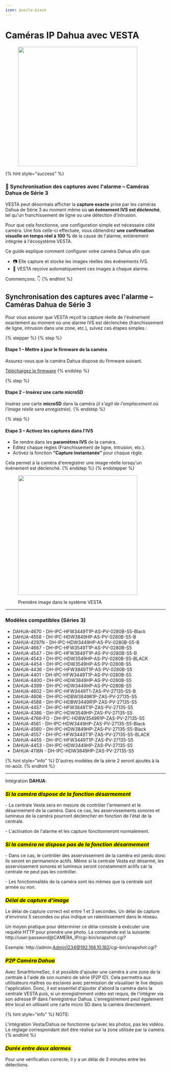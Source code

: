 ```yaml
---
icon: puzzle-piece
---
```


# Caméras IP Dahua avec VESTA

<figure><img src="../.gitbook/assets/dhlogo.png" alt="" width="375"><figcaption></figcaption></figure>

{% hint style="success" %}
### 🎯 Synchronisation des captures avec l'alarme – Caméras Dahua de Série 3

VESTA peut désormais afficher la **capture exacte** prise par les caméras Dahua de Série 3 au moment même où **un événement IVS est déclenché**, tel qu'un franchissement de ligne ou une détection d'intrusion.

Pour que cela fonctionne, une configuration simple est nécessaire côté caméra. Une fois celle-ci effectuée, vous obtiendrez **une confirmation visuelle en temps réel à 100 %** de la cause de l'alarme, entièrement intégrée à l'écosystème VESTA.

Ce guide explique comment configurer votre caméra Dahua afin que:

* 📷 Elle capture et stocke les images réelles des événements IVS.
* 🔄 VESTA reçoive automatiquement ces images à chaque alarme.

Commençons. 👇
{% endhint %}

## Synchronisation des captures avec l'alarme – Caméras Dahua de Série 3

Pour vous assurer que VESTA reçoit la capture réelle de l'événement exactement au moment où une alarme IVS est déclenchée (franchissement de ligne, intrusion dans une zone, etc.), suivez ces étapes simples :

{% stepper %}
{% step %}
#### Etape 1 – Mettre à jour le firmware de la caméra

Assurez-vous que la caméra Dahua dispose du firmware suivant.

<a href="https://drive.google.com/file/d/1zkh94OKpVQYT1qfo-vdXhGA5WtnERrT5/view?usp=drive_link" class="button primary" data-icon="down-to-bracket">Téléchargez le firmware</a>
{% endstep %}

{% step %}
#### Etape 2 – Insérez une carte microSD

Insérez une carte **microSD** dans la caméra (_il s'agit de l'emplacement où l'image réelle sera enregistrée_).
{% endstep %}

{% step %}
#### Etape 3 – Activez les captures dans l'IVS

* Se rendre dans les **paramètres IVS** de la caméra.
* Editez chaque règles (Franchissement de ligne, Intrusion, etc.).
* Activez la fonction **“Capture instantanée”** pour chaque règle.

Cela permet à la caméra d'enregistrer une image réelle lorsqu'un événement est déclenché.
{% endstep %}
{% endstepper %}

<figure><img src="../.gitbook/assets/IVS.png" alt="" width="375"><figcaption><p>Première image dans le système VESTA</p></figcaption></figure>

***

### Modèles compatibles (Séries 3)

* DAHUA-4670 - DH-IPC-HFW3449T1P-AS-PV-0280B-S5-Black
* DAHUA-4558 - DH-IPC-HDW3849HP-AS-PV-0280B-S5-B
* DAHUA-4297N - DH-IPC-HDW3449HP-AS-PV-0280B-S5-B
* DAHUA-4667 - DH-IPC-HFW3549T1P-AS-PV-0280B-S5
* DAHUA-4547 - DH-IPC-HFW3849T1P-AS-PV-0280B-S5-B
* DAHUA-4543 - DH-IPC-HDW3549HP-AS-PV-0280B-S5-BLACK
* DAHUA-4454 - DH-IPC-HDW3549HP-AS-PV-0280B-S5
* DAHUA-4436 - DH-IPC-HFW3849T1P-AS-PV-0280B-S5
* DAHUA-4401 - DH-IPC-HFW3449T1P-AS-PV-0280B-S5
* DAHUA-4400 - DH-IPC-HDW3849HP-AS-PV-0280B-S5
* DAHUA-4399 - DH-IPC-HDW3449HP-AS-PV-0280B-S5
* DAHUA-4602 - DH-IPC-HFW3449T1-ZAS-PV-27135-S5-B
* DAHUA-4606 - DH-IPC-HDBW3849R1P-ZAS-PV-27135-S5
* DAHUA-4588 - DH-IPC-HDBW3449R1P-ZAS-PV-27135-S5
* DAHUA-4457 - DH-IPC-HFW3849T1P-ZAS-PV-27135-S5
* DAHUA-4386 - DH-IPC-HDW3549HP-ZAS-PV-27135-S5
* DAHUA-4766-FO - DH-IPC-HDBW3549R1P-ZAS-PV-27135-S5
* DAHUA-4561 - DH-IPC-HDW3449HP-ZAS-PV-27135-S5-Black
* DAHUA-4560 - DH-IPC-HDW3849HP-ZAS-PV-27135-S5-Black
* DAHUA-4557 - DH-IPC-HFW3449T1P-ZAS-PV-27135-S5-BLACK
* DAHUA-4455 - DH-IPC-HFW3449T1P-ZAS-PV-27135-S5
* DAHUA-4453 - DH-IPC-HDW3449HP-ZAS-PV-27135-S5
* DAHUA-4116N - DH-IPC-HDW3849HP-ZAS-PV-27135-S5

{% hint style="info" %}
D'autres modèles de la série 2 seront ajoutés à la mi-août.
{% endhint %}

***

Intégration **DAHUA**:

### _<mark style="background-color:yellow;">**Si la caméra dispose de la fonction désarmement**</mark>_

\- La centrale Vesta sera en mesure de contrôler l'armement et le désarmement de la caméra. Dans ce cas, les asservissements sonores et lumineux de la caméra pourront déclencher en fonction de l'état de la centrale.

\- L'activation de l'alarme et les capture fonctionneront normalement.

### _<mark style="background-color:yellow;">**Si la caméra ne dispose pas de la fonction désarmement**</mark>_

\- Dans ce cas, le contrôler des asservissement de la caméra est perdu donc ils seront en permanence actifs. Même si la centrale Vesta est désarmé, les asservissement sonores et lumineux seront constamment actifs car la centrale ne peut pas les contrôler.

\- Les fonctionnalités de la caméra sont les mêmes que la centrale soit armée ou non.

### _<mark style="background-color:yellow;">**Délai de capture d'image**</mark>_

Le délai de capture correct est entre 1 et 3 secondes. Un délai de capture d'environs 5 secondes ou plus indique un ralentissement dans le réseau.

Un moyen pratique pour déterminer ce délai consiste à exécuter  une requête HTTP pour prendre une photo. La commande est la suivante: http://user:password@CAMERA\_IP/cgi-bin/snapshot.cgi?

Exemple: http://admin:Admin1234@192.168.10.182/cgi-bin/snapshot.cgi?

### _<mark style="background-color:yellow;">**P2P Caméra Dahua**</mark>_

Avec SmartHomeSec, il st possible d'ajouter une caméra à une zone de la centrale à l'aide de son numéro de série (P2P ID). Cela permettra aux utilisateurs maîtres ou esclaves avec permission de visualiser le live depuis l'application. Donc, il est essentiel d'ajouter d'abord la caméra dans la centrale VESTA puis, si un enregistrement vidéo est requis, de l'intégrer via son adresse IP dans l'enregistreur Dahua. L'enregistrement peut également être local en utilisant une carte micro SD dans la caméra directement.

{% hint style="info" %}
NOTE:

L'intégration Vesta/Dahua ne fonctionne qu'avec les photos, pas les vidéos. Le réglage correspondant doit être réalisé sur la zone utilisée par la caméra.
{% endhint %}

### _<mark style="background-color:yellow;">**Durée entre deux alarmes**</mark>_

Pour une vérification correcte, il y a un délai de 3 minutes entre les détections.
